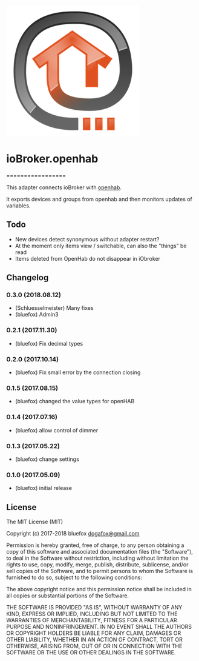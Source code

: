 ![Logo](admin/openhab.png)
# ioBroker.openhab
=================

This adapter connects ioBroker with [openhab](http://openhab.org/).

It exports devices and groups from openhab and then monitors updates of variables.

## Todo
- New devices detect synonymous without adapter restart?
- At the moment only items view / switchable, can also the "things" be read
- Items deleted from OpenHab do not disappear in iObroker

## Changelog
### 0.3.0 (2018.08.12)
* (Schluesselmeister) Many fixes
* (bluefox) Admin3

### 0.2.1 (2017.11.30)
* (bluefox) Fix decimal types

### 0.2.0 (2017.10.14)
* (bluefox) Fix small error by the connection closing

### 0.1.5 (2017.08.15)
* (bluefox) changed the value types for openHAB

### 0.1.4 (2017.07.16)
* (bluefox) allow control of dimmer

### 0.1.3 (2017.05.22)
* (bluefox) change settings

### 0.1.0 (2017.05.09)
* (bluefox) initial release

## License
The MIT License (MIT)

Copyright (c) 2017-2018 bluefox <dogafox@gmail.com>

Permission is hereby granted, free of charge, to any person obtaining a copy
of this software and associated documentation files (the "Software"), to deal
in the Software without restriction, including without limitation the rights
to use, copy, modify, merge, publish, distribute, sublicense, and/or sell
copies of the Software, and to permit persons to whom the Software is
furnished to do so, subject to the following conditions:

The above copyright notice and this permission notice shall be included in
all copies or substantial portions of the Software.

THE SOFTWARE IS PROVIDED "AS IS", WITHOUT WARRANTY OF ANY KIND, EXPRESS OR
IMPLIED, INCLUDING BUT NOT LIMITED TO THE WARRANTIES OF MERCHANTABILITY,
FITNESS FOR A PARTICULAR PURPOSE AND NONINFRINGEMENT. IN NO EVENT SHALL THE
AUTHORS OR COPYRIGHT HOLDERS BE LIABLE FOR ANY CLAIM, DAMAGES OR OTHER
LIABILITY, WHETHER IN AN ACTION OF CONTRACT, TORT OR OTHERWISE, ARISING FROM,
OUT OF OR IN CONNECTION WITH THE SOFTWARE OR THE USE OR OTHER DEALINGS IN
THE SOFTWARE.
